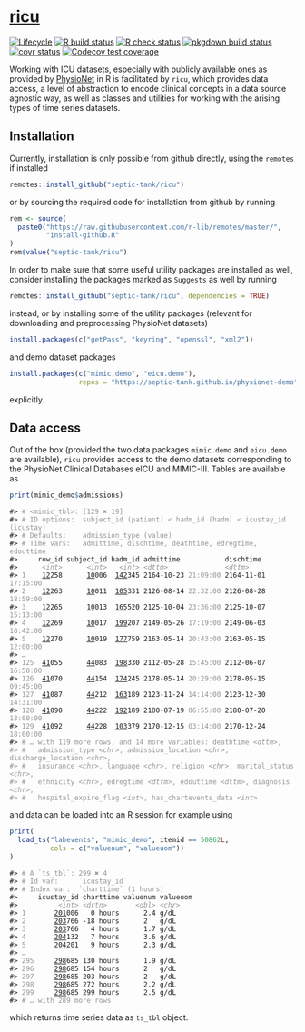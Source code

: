 
<!-- README.md is generated from README.Rmd. Please edit that file -->

# [ricu](https://septic-tank.github.io/ricu/)

<!-- badges: start -->

[![Lifecycle](https://img.shields.io/badge/lifecycle-maturing-blue.svg)](https://www.tidyverse.org/lifecycle/#maturing)
[![R build
status](https://github.com/septic-tank/ricu/workflows/build/badge.svg)](https://github.com/septic-tank/ricu/actions?query=workflow%3Abuild)
[![R check
status](https://github.com/septic-tank/ricu/workflows/check/badge.svg)](https://github.com/septic-tank/ricu/actions?query=workflow%3Acheck)
[![pkgdown build
status](https://github.com/septic-tank/ricu/workflows/pkgdown/badge.svg)](https://github.com/septic-tank/ricu/actions?query=workflow%3Apkgdown)
[![covr
status](https://github.com/septic-tank/ricu/workflows/coverage/badge.svg)](https://github.com/septic-tank/ricu/actions?query=workflow%3Acoverage)
[![Codecov test
coverage](https://codecov.io/gh/septic-tank/ricu/branch/master/graph/badge.svg?token=HvOM3yosW3)](https://codecov.io/gh/septic-tank/ricu)
<!-- badges: end -->

Working with ICU datasets, especially with publicly available ones as
provided by [PhysioNet](https://physionet.org) in R is facilitated by
`ricu`, which provides data access, a level of abstraction to encode
clinical concepts in a data source agnostic way, as well as classes and
utilities for working with the arising types of time series datasets.

## Installation

Currently, installation is only possible from github directly, using the
`remotes` if installed

``` r
remotes::install_github("septic-tank/ricu")
```

or by sourcing the required code for installation from github by running

``` r
rem <- source(
  paste0("https://raw.githubusercontent.com/r-lib/remotes/master/",
         "install-github.R"
)
rem$value("septic-tank/ricu")
```

In order to make sure that some useful utility packages are installed as
well, consider installing the packages marked as `Suggests` as well by
running

``` r
remotes::install_github("septic-tank/ricu", dependencies = TRUE)
```

instead, or by installing some of the utility packages (relevant for
downloading and preprocessing PhysioNet datasets)

``` r
install.packages(c("getPass", "keyring", "openssl", "xml2"))
```

and demo dataset packages

``` r
install.packages(c("mimic.demo", "eicu.demo"),
                 repos = "https://septic-tank.github.io/physionet-demo")
```

explicitly.

## Data access

Out of the box (provided the two data packages `mimic.demo` and
`eicu.demo` are available), `ricu` provides access to the demo datasets
corresponding to the PhysioNet Clinical Databases eICU and MIMIC-III.
Tables are available as

``` r
print(mimic_demo$admissions)
```

<PRE class="fansi fansi-output"><CODE>#&gt; <span style='color: #949494;'># &lt;mimic_tbl&gt;: [129 ✖ 19]</span><span>
#&gt; </span><span style='color: #949494;'># ID options:  subject_id (patient) &lt; hadm_id (hadm) &lt; icustay_id (icustay)</span><span>
#&gt; </span><span style='color: #949494;'># Defaults:    admission_type (value)</span><span>
#&gt; </span><span style='color: #949494;'># Time vars:   admittime, dischtime, deathtime, edregtime, edouttime</span><span>
#&gt;     row_id subject_id hadm_id admittime           dischtime
#&gt;      </span><span style='color: #949494;font-style: italic;'>&lt;int&gt;</span><span>      </span><span style='color: #949494;font-style: italic;'>&lt;int&gt;</span><span>   </span><span style='color: #949494;font-style: italic;'>&lt;int&gt;</span><span> </span><span style='color: #949494;font-style: italic;'>&lt;dttm&gt;</span><span>              </span><span style='color: #949494;font-style: italic;'>&lt;dttm&gt;</span><span>
#&gt; </span><span style='color: #949494;'>1</span><span>    </span><span style='text-decoration: underline;'>12</span><span>258      </span><span style='text-decoration: underline;'>10</span><span>006  </span><span style='text-decoration: underline;'>142</span><span>345 2164-10-23 </span><span style='color: #949494;'>21:09:00</span><span> 2164-11-01 </span><span style='color: #949494;'>17:15:00</span><span>
#&gt; </span><span style='color: #949494;'>2</span><span>    </span><span style='text-decoration: underline;'>12</span><span>263      </span><span style='text-decoration: underline;'>10</span><span>011  </span><span style='text-decoration: underline;'>105</span><span>331 2126-08-14 </span><span style='color: #949494;'>22:32:00</span><span> 2126-08-28 </span><span style='color: #949494;'>18:59:00</span><span>
#&gt; </span><span style='color: #949494;'>3</span><span>    </span><span style='text-decoration: underline;'>12</span><span>265      </span><span style='text-decoration: underline;'>10</span><span>013  </span><span style='text-decoration: underline;'>165</span><span>520 2125-10-04 </span><span style='color: #949494;'>23:36:00</span><span> 2125-10-07 </span><span style='color: #949494;'>15:13:00</span><span>
#&gt; </span><span style='color: #949494;'>4</span><span>    </span><span style='text-decoration: underline;'>12</span><span>269      </span><span style='text-decoration: underline;'>10</span><span>017  </span><span style='text-decoration: underline;'>199</span><span>207 2149-05-26 </span><span style='color: #949494;'>17:19:00</span><span> 2149-06-03 </span><span style='color: #949494;'>18:42:00</span><span>
#&gt; </span><span style='color: #949494;'>5</span><span>    </span><span style='text-decoration: underline;'>12</span><span>270      </span><span style='text-decoration: underline;'>10</span><span>019  </span><span style='text-decoration: underline;'>177</span><span>759 2163-05-14 </span><span style='color: #949494;'>20:43:00</span><span> 2163-05-15 </span><span style='color: #949494;'>12:00:00</span><span>
#&gt; </span><span style='color: #949494;'>…</span><span>
#&gt; </span><span style='color: #949494;'>125</span><span>  </span><span style='text-decoration: underline;'>41</span><span>055      </span><span style='text-decoration: underline;'>44</span><span>083  </span><span style='text-decoration: underline;'>198</span><span>330 2112-05-28 </span><span style='color: #949494;'>15:45:00</span><span> 2112-06-07 </span><span style='color: #949494;'>16:50:00</span><span>
#&gt; </span><span style='color: #949494;'>126</span><span>  </span><span style='text-decoration: underline;'>41</span><span>070      </span><span style='text-decoration: underline;'>44</span><span>154  </span><span style='text-decoration: underline;'>174</span><span>245 2178-05-14 </span><span style='color: #949494;'>20:29:00</span><span> 2178-05-15 </span><span style='color: #949494;'>09:45:00</span><span>
#&gt; </span><span style='color: #949494;'>127</span><span>  </span><span style='text-decoration: underline;'>41</span><span>087      </span><span style='text-decoration: underline;'>44</span><span>212  </span><span style='text-decoration: underline;'>163</span><span>189 2123-11-24 </span><span style='color: #949494;'>14:14:00</span><span> 2123-12-30 </span><span style='color: #949494;'>14:31:00</span><span>
#&gt; </span><span style='color: #949494;'>128</span><span>  </span><span style='text-decoration: underline;'>41</span><span>090      </span><span style='text-decoration: underline;'>44</span><span>222  </span><span style='text-decoration: underline;'>192</span><span>189 2180-07-19 </span><span style='color: #949494;'>06:55:00</span><span> 2180-07-20 </span><span style='color: #949494;'>13:00:00</span><span>
#&gt; </span><span style='color: #949494;'>129</span><span>  </span><span style='text-decoration: underline;'>41</span><span>092      </span><span style='text-decoration: underline;'>44</span><span>228  </span><span style='text-decoration: underline;'>103</span><span>379 2170-12-15 </span><span style='color: #949494;'>03:14:00</span><span> 2170-12-24 </span><span style='color: #949494;'>18:00:00</span><span>
#&gt; </span><span style='color: #949494;'># … with 119 more rows, and 14 more variables: deathtime </span><span style='color: #949494;font-style: italic;'>&lt;dttm&gt;</span><span style='color: #949494;'>,
#&gt; #   admission_type </span><span style='color: #949494;font-style: italic;'>&lt;chr&gt;</span><span style='color: #949494;'>, admission_location </span><span style='color: #949494;font-style: italic;'>&lt;chr&gt;</span><span style='color: #949494;'>, discharge_location </span><span style='color: #949494;font-style: italic;'>&lt;chr&gt;</span><span style='color: #949494;'>,
#&gt; #   insurance </span><span style='color: #949494;font-style: italic;'>&lt;chr&gt;</span><span style='color: #949494;'>, language </span><span style='color: #949494;font-style: italic;'>&lt;chr&gt;</span><span style='color: #949494;'>, religion </span><span style='color: #949494;font-style: italic;'>&lt;chr&gt;</span><span style='color: #949494;'>, marital_status </span><span style='color: #949494;font-style: italic;'>&lt;chr&gt;</span><span style='color: #949494;'>,
#&gt; #   ethnicity </span><span style='color: #949494;font-style: italic;'>&lt;chr&gt;</span><span style='color: #949494;'>, edregtime </span><span style='color: #949494;font-style: italic;'>&lt;dttm&gt;</span><span style='color: #949494;'>, edouttime </span><span style='color: #949494;font-style: italic;'>&lt;dttm&gt;</span><span style='color: #949494;'>, diagnosis </span><span style='color: #949494;font-style: italic;'>&lt;chr&gt;</span><span style='color: #949494;'>,
#&gt; #   hospital_expire_flag </span><span style='color: #949494;font-style: italic;'>&lt;int&gt;</span><span style='color: #949494;'>, has_chartevents_data </span><span style='color: #949494;font-style: italic;'>&lt;int&gt;</span><span>
</span></CODE></PRE>

and data can be loaded into an R session for example using

``` r
print(
  load_ts("labevents", "mimic_demo", itemid == 50862L,
          cols = c("valuenum", "valueuom"))
)
```

<PRE class="fansi fansi-output"><CODE>#&gt; <span style='color: #949494;'># A `ts_tbl`: 299 ✖ 4</span><span>
#&gt; </span><span style='color: #949494;'># Id var:     `icustay_id`</span><span>
#&gt; </span><span style='color: #949494;'># Index var:  `charttime` (1 hours)</span><span>
#&gt;     icustay_id charttime valuenum valueuom
#&gt;          </span><span style='color: #949494;font-style: italic;'>&lt;int&gt;</span><span> </span><span style='color: #949494;font-style: italic;'>&lt;drtn&gt;</span><span>       </span><span style='color: #949494;font-style: italic;'>&lt;dbl&gt;</span><span> </span><span style='color: #949494;font-style: italic;'>&lt;chr&gt;</span><span>
#&gt; </span><span style='color: #949494;'>1</span><span>       </span><span style='text-decoration: underline;'>201</span><span>006   0 hours      2.4 g/dL
#&gt; </span><span style='color: #949494;'>2</span><span>       </span><span style='text-decoration: underline;'>203</span><span>766 -18 hours      2   g/dL
#&gt; </span><span style='color: #949494;'>3</span><span>       </span><span style='text-decoration: underline;'>203</span><span>766   4 hours      1.7 g/dL
#&gt; </span><span style='color: #949494;'>4</span><span>       </span><span style='text-decoration: underline;'>204</span><span>132   7 hours      3.6 g/dL
#&gt; </span><span style='color: #949494;'>5</span><span>       </span><span style='text-decoration: underline;'>204</span><span>201   9 hours      2.3 g/dL
#&gt; </span><span style='color: #949494;'>…</span><span>
#&gt; </span><span style='color: #949494;'>295</span><span>     </span><span style='text-decoration: underline;'>298</span><span>685 130 hours      1.9 g/dL
#&gt; </span><span style='color: #949494;'>296</span><span>     </span><span style='text-decoration: underline;'>298</span><span>685 154 hours      2   g/dL
#&gt; </span><span style='color: #949494;'>297</span><span>     </span><span style='text-decoration: underline;'>298</span><span>685 203 hours      2   g/dL
#&gt; </span><span style='color: #949494;'>298</span><span>     </span><span style='text-decoration: underline;'>298</span><span>685 272 hours      2.2 g/dL
#&gt; </span><span style='color: #949494;'>299</span><span>     </span><span style='text-decoration: underline;'>298</span><span>685 299 hours      2.5 g/dL
#&gt; </span><span style='color: #949494;'># … with 289 more rows</span><span>
</span></CODE></PRE>

which returns time series data as `ts_tbl` object.
